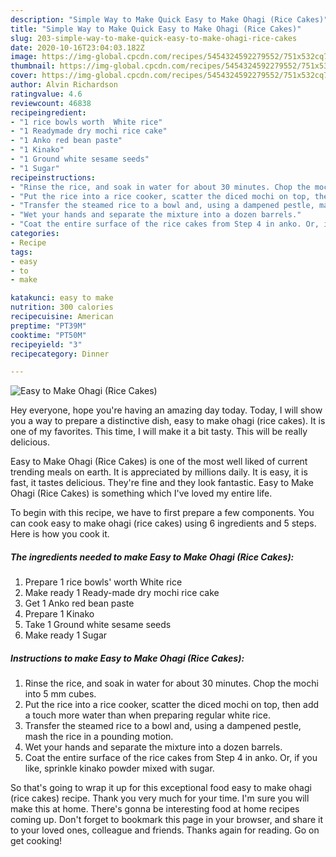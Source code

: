 ```yaml
---
description: "Simple Way to Make Quick Easy to Make Ohagi (Rice Cakes)"
title: "Simple Way to Make Quick Easy to Make Ohagi (Rice Cakes)"
slug: 203-simple-way-to-make-quick-easy-to-make-ohagi-rice-cakes
date: 2020-10-16T23:04:03.182Z
image: https://img-global.cpcdn.com/recipes/5454324592279552/751x532cq70/easy-to-make-ohagi-rice-cakes-recipe-main-photo.jpg
thumbnail: https://img-global.cpcdn.com/recipes/5454324592279552/751x532cq70/easy-to-make-ohagi-rice-cakes-recipe-main-photo.jpg
cover: https://img-global.cpcdn.com/recipes/5454324592279552/751x532cq70/easy-to-make-ohagi-rice-cakes-recipe-main-photo.jpg
author: Alvin Richardson
ratingvalue: 4.6
reviewcount: 46838
recipeingredient:
- "1 rice bowls worth  White rice"
- "1 Readymade dry mochi rice cake"
- "1 Anko red bean paste"
- "1 Kinako"
- "1 Ground white sesame seeds"
- "1 Sugar"
recipeinstructions:
- "Rinse the rice, and soak in water for about 30 minutes. Chop the mochi into 5 mm cubes."
- "Put the rice into a rice cooker, scatter the diced mochi on top, then add a touch more water than when preparing regular white rice."
- "Transfer the steamed rice to a bowl and, using a dampened pestle, mash the rice in a pounding motion."
- "Wet your hands and separate the mixture into a dozen barrels."
- "Coat the entire surface of the rice cakes from Step 4 in anko. Or, if you like, sprinkle kinako powder mixed with sugar."
categories:
- Recipe
tags:
- easy
- to
- make

katakunci: easy to make 
nutrition: 300 calories
recipecuisine: American
preptime: "PT39M"
cooktime: "PT50M"
recipeyield: "3"
recipecategory: Dinner

---
```



![Easy to Make Ohagi (Rice Cakes)](https://img-global.cpcdn.com/recipes/5454324592279552/751x532cq70/easy-to-make-ohagi-rice-cakes-recipe-main-photo.jpg)

Hey everyone, hope you're having an amazing day today. Today, I will show you a way to prepare a distinctive dish, easy to make ohagi (rice cakes). It is one of my favorites. This time, I will make it a bit tasty. This will be really delicious.

Easy to Make Ohagi (Rice Cakes) is one of the most well liked of current trending meals on earth. It is appreciated by millions daily. It is easy, it is fast, it tastes delicious. They're fine and they look fantastic. Easy to Make Ohagi (Rice Cakes) is something which I've loved my entire life.




To begin with this recipe, we have to first prepare a few components. You can cook easy to make ohagi (rice cakes) using 6 ingredients and 5 steps. Here is how you cook it.

<!--inarticleads1-->

##### The ingredients needed to make Easy to Make Ohagi (Rice Cakes):

1. Prepare 1 rice bowls&#39; worth  White rice
1. Make ready 1 Ready-made dry mochi rice cake
1. Get 1 Anko red bean paste
1. Prepare 1 Kinako
1. Take 1 Ground white sesame seeds
1. Make ready 1 Sugar




<!--inarticleads2-->

##### Instructions to make Easy to Make Ohagi (Rice Cakes):

1. Rinse the rice, and soak in water for about 30 minutes. Chop the mochi into 5 mm cubes.
1. Put the rice into a rice cooker, scatter the diced mochi on top, then add a touch more water than when preparing regular white rice.
1. Transfer the steamed rice to a bowl and, using a dampened pestle, mash the rice in a pounding motion.
1. Wet your hands and separate the mixture into a dozen barrels.
1. Coat the entire surface of the rice cakes from Step 4 in anko. Or, if you like, sprinkle kinako powder mixed with sugar.




So that's going to wrap it up for this exceptional food easy to make ohagi (rice cakes) recipe. Thank you very much for your time. I'm sure you will make this at home. There's gonna be interesting food at home recipes coming up. Don't forget to bookmark this page in your browser, and share it to your loved ones, colleague and friends. Thanks again for reading. Go on get cooking!
